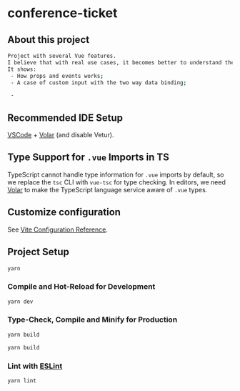 # conference-ticket

## About this project
```sh
Project with several Vue features.
I believe that with real use cases, it becomes better to understand the use of Vue
It shows: 
 - How props and events works;
 - A case of custom input with the two way data binding;

 -
```

## Recommended IDE Setup

[VSCode](https://code.visualstudio.com/) + [Volar](https://marketplace.visualstudio.com/items?itemName=Vue.volar) (and disable Vetur).

## Type Support for `.vue` Imports in TS

TypeScript cannot handle type information for `.vue` imports by default, so we replace the `tsc` CLI with `vue-tsc` for type checking. In editors, we need [Volar](https://marketplace.visualstudio.com/items?itemName=Vue.volar) to make the TypeScript language service aware of `.vue` types.

## Customize configuration

See [Vite Configuration Reference](https://vite.dev/config/).

## Project Setup

```sh
yarn
```

### Compile and Hot-Reload for Development

```sh
yarn dev
```

### Type-Check, Compile and Minify for Production

```sh
yarn build
```

```sh
yarn build
```

### Lint with [ESLint](https://eslint.org/)

```sh
yarn lint
```
